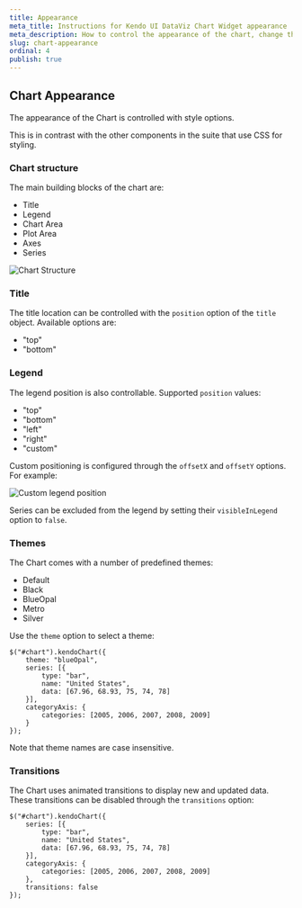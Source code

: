 ```yaml
---
title: Appearance
meta_title: Instructions for Kendo UI DataViz Chart Widget appearance
meta_description: How to control the appearance of the chart, change the theme of the widget and manage the animated transitions.
slug: chart-appearance
ordinal: 4
publish: true
---
```


## Chart Appearance

The appearance of the Chart is controlled with style options.

This is in contrast with the other components in the suite that use CSS for styling.

### Chart structure

The main building blocks of the chart are:

*   Title
*   Legend
*   Chart Area
*   Plot Area
*   Axes
*   Series

![Chart Structure](chart-structure.png)

### Title

The title location can be controlled with the `position` option of the `title` object. Available options are:

*   "top"
*   "bottom"

### Legend

The legend position is also controllable. Supported `position` values:

*   "top"
*   "bottom"
*   "left"
*   "right"
*   "custom"

Custom positioning is configured through the `offsetX`  and `offsetY` options. For example:

![Custom legend position](chart-legend-custom-position.png)

Series can be excluded from the legend by setting their `visibleInLegend` option to `false`.

### Themes

The Chart comes with a number of predefined themes:

*   Default
*   Black
*   BlueOpal
*   Metro
*   Silver

Use the `theme` option to select a theme:


    $("#chart").kendoChart({
        theme: "blueOpal",
        series: [{
            type: "bar",
            name: "United States",
            data: [67.96, 68.93, 75, 74, 78]
        }],
        categoryAxis: {
            categories: [2005, 2006, 2007, 2008, 2009]
        }
    });


Note that theme names are case insensitive.

### Transitions

The Chart uses animated transitions to display new and updated data. These transitions can be disabled through the `transitions` option:

    $("#chart").kendoChart({
        series: [{
            type: "bar",
            name: "United States",
            data: [67.96, 68.93, 75, 74, 78]
        }],
        categoryAxis: {
            categories: [2005, 2006, 2007, 2008, 2009]
        },
        transitions: false
    });


